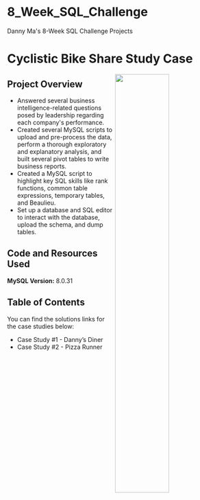 # 8_Week_SQL_Challenge
Danny Ma's 8-Week SQL Challenge Projects
# Cyclistic Bike Share Study Case
<img src="https://8weeksqlchallenge.com/images/data-with-danny-logo.png"
 width=50% height=50% align=right>

## Project Overview
* Answered several business intelligence-related questions posed by leadership regarding each company's performance.
* Created several MySQL scripts to upload and pre-process the data, perform a thorough exploratory and explanatory analysis, and built several pivot tables to write business reports.
* Created a MySQL script to highlight key SQL skills like rank functions, common table expressions, temporary tables, and Beaulieu.
* Set up a database and SQL editor to interact with the database, upload the schema, and dump tables.

## Code and Resources Used
**MySQL Version:** 8.0.31

## Table of Contents
You can find the solutions links for the case studies below:
* Case Study #1 - Danny’s Diner
* Case Study #2 - Pizza Runner
